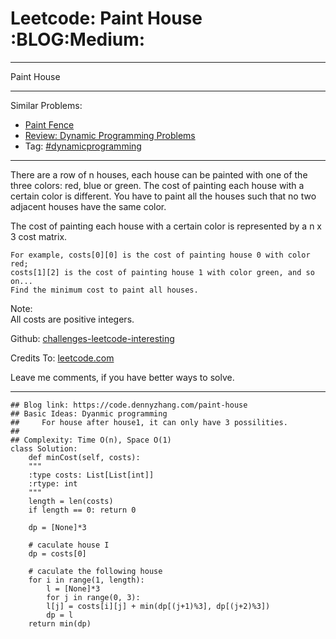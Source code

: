 
# Leetcode: Paint House     :BLOG:Medium:

---

Paint House  

---

Similar Problems:  

-   [Paint Fence](https://code.dennyzhang.com/paint-fence)
-   [Review: Dynamic Programming Problems](https://code.dennyzhang.com/review-dynamicprogramming)
-   Tag: [#dynamicprogramming](https://code.dennyzhang.com/tag/dynamicprogramming)

---

There are a row of n houses, each house can be painted with one of the three colors: red, blue or green. The cost of painting each house with a certain color is different. You have to paint all the houses such that no two adjacent houses have the same color.  

The cost of painting each house with a certain color is represented by a n x 3 cost matrix.  

    For example, costs[0][0] is the cost of painting house 0 with color red; 
    costs[1][2] is the cost of painting house 1 with color green, and so on...
    Find the minimum cost to paint all houses.

Note:  
All costs are positive integers.  

Github: [challenges-leetcode-interesting](https://github.com/DennyZhang/challenges-leetcode-interesting/tree/master/problems/paint-house)  

Credits To: [leetcode.com](https://leetcode.com/problems/paint-house/description/)  

Leave me comments, if you have better ways to solve.  

---

    ## Blog link: https://code.dennyzhang.com/paint-house
    ## Basic Ideas: Dyanmic programming
    ##     For house after house1, it can only have 3 possilities.
    ##
    ## Complexity: Time O(n), Space O(1)
    class Solution:
        def minCost(self, costs):
    	"""
    	:type costs: List[List[int]]
    	:rtype: int
    	"""
    	length = len(costs)
    	if length == 0: return 0
    
    	dp = [None]*3
    
    	# caculate house I
    	dp = costs[0]
    
    	# caculate the following house
    	for i in range(1, length):
    	    l = [None]*3
    	    for j in range(0, 3):
    		l[j] = costs[i][j] + min(dp[(j+1)%3], dp[(j+2)%3])
    	    dp = l
    	return min(dp)


